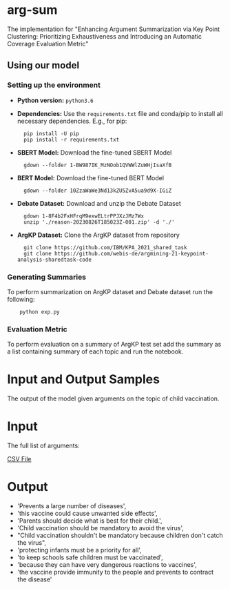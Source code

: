 
# arg-sum

The implementation for  "Enhancing Argument Summarization via Key Point Clustering: Prioritizing Exhaustiveness and Introducing an Automatic Coverage Evaluation Metric"


## Using our model

### Setting up the environment
* __Python version:__ `python3.6`

* __Dependencies:__ Use the `requirements.txt` file and conda/pip to install all necessary dependencies. E.g., for pip:

		pip install -U pip
		pip install -r requirements.txt 

* __SBERT Model:__ Download the fine-tuned SBERT Model 

		gdown --folder 1-BW987IK_MzNOob1QVWWlZuWHjIsaXfB

* __BERT Model:__ Download the fine-tuned BERT Model 

		gdown --folder 10ZzaWaWe3Nd13kZU5ZvA5ua9d9X-IGiZ
		
* __Debate Dataset:__ Download and unzip the Debate Dataset 

		gdown 1-8F4b2FxHFrqM9exwELtrPPJXzJMz7Wx
		unzip './reason-20230826T185023Z-001.zip' -d './'
		

* __ArgKP Dataset:__ Clone the ArgKP dataset from repository 

		git clone https://github.com/IBM/KPA_2021_shared_task
		git clone https://github.com/webis-de/argmining-21-keypoint-analysis-sharedtask-code



### Generating Summaries
To perform summarization on ArgKP dataset and Debate dataset run the following:

		python exp.py

### Evaluation Metric
To perform evaluation on a summary of ArgKP test set add the summary as a list containing summary of each topic and run the notebook.

# Input and Output Samples
The output of the model given arguments on the topic of child vaccination. 
# Input
The full list of arguments:

[CSV File](https://github.com/IBM/KPA_2021_shared_task/blob/main/test_data/arguments_test.csv)
# Output
- 'Prevents a large number of diseases',
- 'this vaccine could cause unwanted side effects',
- 'Parents should decide what is best for their child.',
- 'Child vaccination should be mandatory to avoid the virus',
- "Child vaccination shouldn't be mandatory because children don't catch the virus",
- 'protecting infants must be a priority for all',
- 'to keep schools safe children must be vaccinated',
- 'because they can have very dangerous reactions to vaccines',
- 'the vaccine provide immunity to  the people  and prevents to contract the disease'
